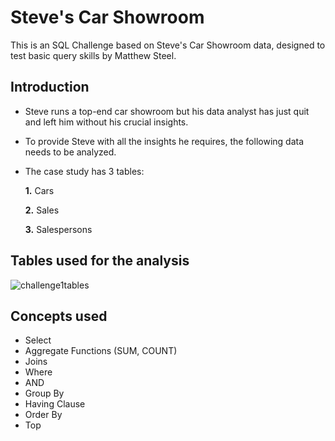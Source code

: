 # Steve's Car Showroom
This is an SQL Challenge based on Steve's Car Showroom data, designed to test basic query skills by Matthew Steel. 

## Introduction
- Steve runs a top-end car showroom but his data analyst has just quit and left him without his crucial insights.
- To provide Steve with all the insights he requires, the following data needs to be analyzed.
- The case study has 3 tables:

  **1.** Cars

  **2.** Sales

  **3.** Salespersons

## Tables used for the analysis

![challenge1tables](https://github.com/PPriyadarsini/SQL-Projects/assets/42106958/799294f0-c39d-4c90-985b-62a1d877e743)

## Concepts used
- Select
- Aggregate Functions (SUM, COUNT)
- Joins
- Where
- AND
- Group By
- Having Clause
- Order By
- Top
